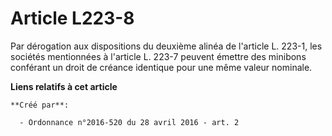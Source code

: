 # Article L223-8

Par dérogation aux dispositions du deuxième alinéa de l'article L. 223-1, les sociétés mentionnées à l'article L. 223-7
peuvent émettre des minibons conférant un droit de créance identique pour une même valeur nominale.

**Liens relatifs à cet article**

	**Créé par**:

	  - Ordonnance n°2016-520 du 28 avril 2016 - art. 2
